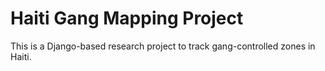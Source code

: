 # Haiti Gang Mapping Project

This is a Django-based research project to track gang-controlled zones in Haiti.
